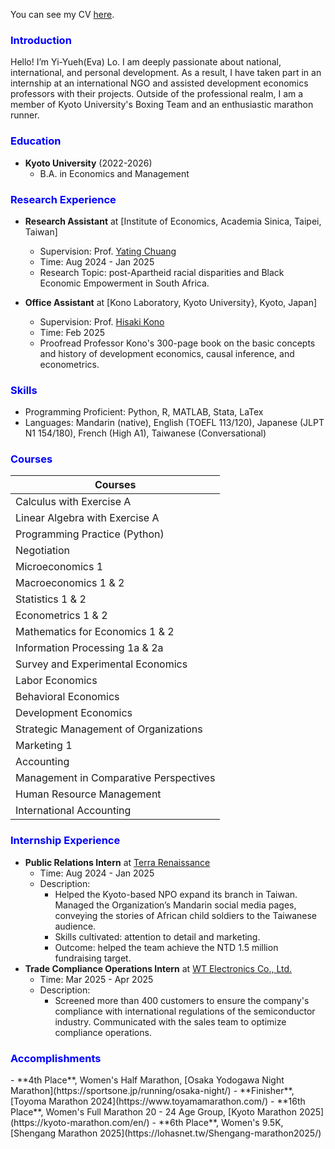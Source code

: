 <!-- Sidebar -->
<!-- <div id="sidebar" style="position: fixed; top: 20px; left: 20px; width: 200px; background: #f4f4f4; padding: 10px; border-radius: 5px;">
  <h3 style="color:blue;">Navigation</h3>
  <ul>
    <li><a href="#education" style="color:blue;">Education</a></li>
    <li><a href="#research-experience" style="color:blue;">Research Experience</a></li>
    <li><a href="#skills" style="color:blue;">Skills</a></li>
    <li><a href="#courses" style="color:blue;">Courses</a></li>
    <li><a href="#internship-experience" style="color:blue;">Skills</a></li>
  </ul>
</div> -->

<!-- Main Content -->

You can see my CV [here](https://drive.google.com/file/d/1B1nXNbkItNJ2s1OFWrBEjNZ9xoMGGBlB/view?usp=sharing).

<h3 id="intro" style="color:blue;">Introduction</h3>

Hello! I’m Yi-Yueh(Eva) Lo. I am deeply passionate about national, international, and personal development. As a result, I have taken part in an internship at an international NGO and assisted development economics professors with their projects. Outside of the professional realm, I am a member of Kyoto University's Boxing Team and an enthusiastic marathon runner.
<h3 id="education" style="color:blue;">Education</h3>

- **Kyoto University** (2022-2026)
    - B.A. in Economics and Management



<h3 id="research-experience" style="color:blue;">Research Experience</h3>

- **Research Assistant** at [Institute of Economics, Academia Sinica, Taipei, Taiwan]
    - Supervision: Prof. [Yating Chuang](https://www.yatingchuang.com/)
    - Time: Aug 2024 - Jan 2025
    - Research Topic: post-Apartheid racial disparities and Black Economic Empowerment in South Africa.

- **Office Assistant** at [Kono Laboratory, Kyoto University}, Kyoto, Japan]
    - Supervision: Prof. [Hisaki Kono](https://sites.google.com/site/hisakikono/)
    - Time: Feb 2025
    - Proofread Professor Kono's 300-page book on the basic concepts and history of development economics, causal inference, and econometrics.
      
<h3 id="skills" style="color:blue;">Skills</h3>

- Programming Proficient: Python, R, MATLAB, Stata, LaTex
- Languages: Mandarin (native), English (TOEFL 113/120), Japanese (JLPT N1 154/180), French (High A1), Taiwanese (Conversational)

<h3 id="courses" style="color:blue;">Courses</h3>


| Courses                                                     |
|-------------------------------------------------------------|
| Calculus with Exercise A                                    |
| Linear Algebra with Exercise A                              |
| Programming Practice (Python)                               |
| Negotiation                                                 |  
| Microeconomics 1                                            |
| Macroeconomics 1 & 2                                        |  
| Statistics 1 & 2                                            |
| Econometrics 1 & 2                                          |
| Mathematics for Economics 1 & 2                             |
| Information Processing 1a & 2a                              |
| Survey and Experimental Economics                           |
| Labor Economics                                             |
| Behavioral Economics                                        |
| Development Economics                                       |
| Strategic Management of Organizations                       |
| Marketing 1                                                 |
| Accounting                                                  |
| Management in Comparative Perspectives                      |
| Human Resource Management                                   |
| International Accounting                                    |

<h3 id="internship-experience" style="color:blue;">Internship Experience</h3>

- **Public Relations Intern** at [Terra Renaissance](https://www.terra-r.jp/enlp_01.html)
    - Time: Aug 2024 - Jan 2025
    - Description: 
      - Helped the Kyoto-based NPO expand its branch in Taiwan. Managed the Organization’s Mandarin social media pages, conveying the stories of African child soldiers to the Taiwanese audience.
      - Skills cultivated: attention to detail and marketing.
      - Outcome: helped the team achieve the NTD 1.5 million fundraising target.
- **Trade Compliance Operations Intern** at [WT Electronics Co., Ltd.](https://www.wtmec.com/?lang=en)
    - Time: Mar 2025 - Apr 2025
    - Description: 
      - Screened more than 400 customers to ensure the company's compliance with international regulations of the semiconductor industry. Communicated with the sales team to optimize compliance operations.
     
<h3 id="internship-experience" style="color:blue;">Accomplishments</h3> 
- **4th Place**, Women's Half Marathon, [Osaka Yodogawa Night Marathon](https://sportsone.jp/running/osaka-night/)
- **Finisher**, [Toyoma Marathon 2024](https://www.toyamamarathon.com/)
- **16th Place**, Women's Full Marathon 20 - 24 Age Group, [Kyoto Marathon 2025](https://kyoto-marathon.com/en/)
- **6th Place**, Women's 9.5K, [Shengang Marathon 2025](https://lohasnet.tw/Shengang-marathon2025/)
